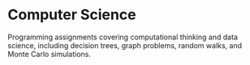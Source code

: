 # Computer Science
Programming assignments covering computational thinking and data science, including decision trees, graph problems, random walks, and Monte Carlo simulations.
